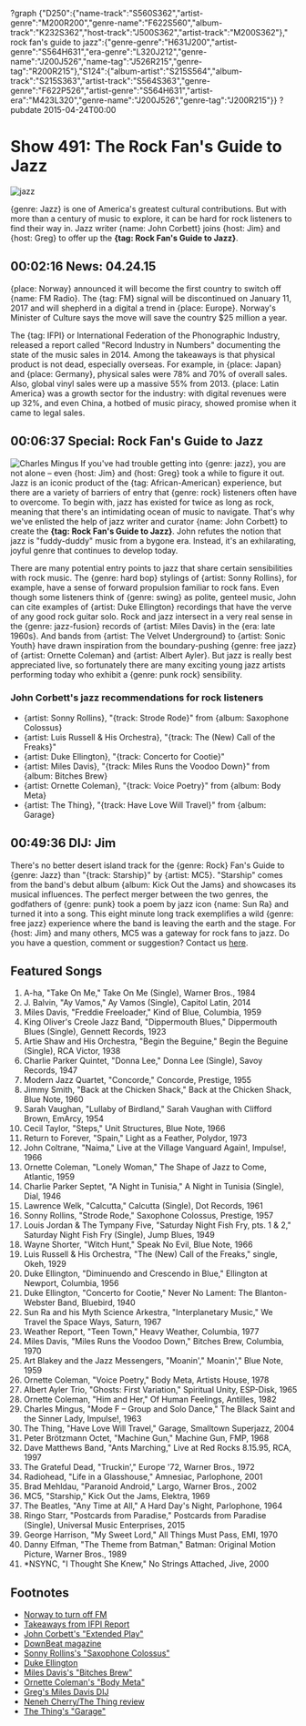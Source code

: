 ?graph {"D250":{"name-track":"S560S362","artist-genre":"M200R200","genre-name":"F622S560","album-track":"K232S362","host-track":"J500S362","artist-track":"M200S362"}," rock fan's guide to jazz":{"genre-genre":"H631J200","artist-genre":"S564H631","era-genre":"L320J212","genre-name":"J200J526","name-tag":"J526R215","genre-tag":"R200R215"},"S124":{"album-artist":"S215S564","album-track":"S215S363","artist-track":"S564S363","genre-genre":"F622P526","artist-genre":"S564H631","artist-era":"M423L320","genre-name":"J200J526","genre-tag":"J200R215"}}
?pubdate 2015-04-24T00:00

# Show 491: The Rock Fan's Guide to Jazz

![jazz](http://sound-images.s3.amazonaws.com/images/2015/jazz_web.jpg)

{genre: Jazz} is one of America's greatest cultural contributions. But with more than a century of music to explore, it can be hard for rock listeners to find their way in. Jazz writer {name: John Corbett} joins {host: Jim} and {host: Greg} to offer up the **{tag: Rock Fan's Guide to Jazz}**.


## 00:02:16 News: 04.24.15
{place: Norway} announced it will become the first country to switch off {name: FM Radio}. The {tag: FM} signal will be discontinued on January 11, 2017 and will shepherd in a digital a trend in {place: Europe}. Norway's Minister of Culture says the move will save the country $25 million a year. 

The {tag: IFPI} or International Federation of the Phonographic Industry, released a report called "Record Industry in Numbers" documenting the state of the music sales in 2014. Among the takeaways is that physical product is not dead, especially overseas. For example, in {place: Japan} and {place: Germany}, physical sales were 78% and 70% of overall sales. Also, global vinyl sales were up a massive 55% from 2013. {place: Latin America} was a growth sector for the industry: with digital revenues were up 32%, and even China, a hotbed of music piracy, showed promise when it came to legal sales. 


## 00:06:37 Special: Rock Fan's Guide to Jazz
![Charles Mingus](http://sound-images.s3.amazonaws.com/images/2015/Charles-Mingus.jpg)
If you've had trouble getting into {genre: jazz}, you are not alone – even {host: Jim} and {host: Greg} took a while to figure it out. Jazz is an iconic product of the {tag: African-American} experience, but there are a variety of barriers of entry that {genre: rock} listeners often have to overcome. To begin with, jazz has existed for twice as long as rock, meaning that there's an intimidating ocean of music to navigate. That's why we've enlisted the help of jazz writer and curator {name: John Corbett} to create the **{tag: Rock Fan's Guide to Jazz}**. John refutes the notion that jazz is "fuddy-duddy" music from a bygone era. Instead, it's an exhilarating, joyful genre that continues to develop today. 

There are many potential entry points to jazz that share certain sensibilities with rock music. The {genre: hard bop} stylings of {artist: Sonny Rollins}, for example, have a sense of forward propulsion familiar to rock fans. Even though some listeners think of {genre: swing} as polite, genteel music, John can cite examples of {artist: Duke Ellington} recordings that have the verve of any good rock guitar solo. Rock and jazz intersect in a very real sense in the {genre: jazz-fusion} records of {artist: Miles Davis} in the {era: late 1960s}. And bands from {artist: The Velvet Underground} to {artist: Sonic Youth} have drawn inspiration from the boundary-pushing {genre: free jazz} of {artist: Ornette Coleman} and {artist: Albert Ayler}. But jazz is really best appreciated live, so fortunately there are many exciting young jazz artists performing today who exhibit a {genre: punk rock} sensibility.

### John Corbett's jazz recommendations for rock listeners 
- {artist: Sonny Rollins}, "{track: Strode Rode}" from {album: Saxophone Colossus}
- {artist: Luis Russell & His Orchestra}, "{track: The (New) Call of the Freaks}"
- {artist: Duke Ellington}, "{track: Concerto for Cootie}"
- {artist: Miles Davis}, "{track: Miles Runs the Voodoo Down}" from {album: Bitches Brew}
- {artist: Ornette Coleman}, "{track: Voice Poetry}" from {album: Body Meta}
- {artist: The Thing}, "{track: Have Love Will Travel}" from {album: Garage}



## 00:49:36 DIJ: Jim
There's no better desert island track for the {genre: Rock} Fan's Guide to {genre: Jazz} than "{track: Starship}" by {artist: MC5}. "Starship" comes from the band's debut album {album: Kick Out the Jams} and showcases its musical influences. The perfect merger between the two genres, the godfathers of {genre: punk} took a poem by jazz icon {name: Sun Ra} and turned it into a song. This eight minute long track exemplifies a wild {genre: free jazz} experience where the band is leaving the earth and the stage. For {host: Jim} and many others, MC5 was a gateway for rock fans to jazz. Do you have a question, comment or suggestion? Contact us [here](http://soundopinions.org/about).


## Featured Songs
1. A-ha, "Take On Me," Take On Me (Single), Warner Bros., 1984 
1. J. Balvin, "Ay Vamos," Ay Vamos (Single), Capitol Latin, 2014 
1. Miles Davis, "Freddie Freeloader," Kind of Blue, Columbia, 1959 
1. King Oliver's Creole Jazz Band, "Dippermouth Blues," Dippermouth Blues (Single), Gennett Records, 1923 
1. Artie Shaw and His Orchestra, "Begin the Beguine," Begin the Beguine (Single), RCA Victor, 1938 
1. Charlie Parker Quintet, "Donna Lee," Donna Lee (Single), Savoy Records, 1947 
1. Modern Jazz Quartet, "Concorde," Concorde, Prestige, 1955 
1. Jimmy Smith, "Back at the Chicken Shack," Back at the Chicken Shack, Blue Note, 1960 
1. Sarah Vaughan, "Lullaby of Birdland," Sarah Vaughan with Clifford Brown, EmArcy, 1954 
1. Cecil Taylor, "Steps," Unit Structures, Blue Note, 1966
1. Return to Forever, "Spain," Light as a Feather, Polydor, 1973 
1. John Coltrane, "Naima," Live at the Village Vanguard Again!, Impulse!, 1966 
1. Ornette Coleman, "Lonely Woman," The Shape of Jazz to Come, Atlantic, 1959 
1. Charlie Parker Septet, "A Night in Tunisia," A Night in Tunisia (Single), Dial, 1946
1. Lawrence Welk, "Calcutta," Calcutta (Single), Dot Records, 1961
1. Sonny Rollins, "Strode Rode," Saxophone Colossus, Prestige, 1957
1. Louis Jordan & The Tympany Five, "Saturday Night Fish Fry, pts. 1 & 2," Saturday Night Fish Fry (Single), Jump Blues, 1949 
1. Wayne Shorter, "Witch Hunt," Speak No Evil, Blue Note, 1966
1. Luis Russell & His Orchestra, "The (New) Call of the Freaks," single, Okeh, 1929 
1. Duke Ellington, "Diminuendo and Crescendo in Blue," Ellington at Newport, Columbia, 1956 
1. Duke Ellington, "Concerto for Cootie," Never No Lament: The Blanton-Webster Band, Bluebird, 1940 
1. Sun Ra and his Myth Science Arkestra, "Interplanetary Music," We Travel the Space Ways, Saturn, 1967 
1. Weather Report, "Teen Town," Heavy Weather, Columbia, 1977 
1. Miles Davis, "Miles Runs the Voodoo Down," Bitches Brew, Columbia, 1970
1. Art Blakey and the Jazz Messengers, "Moanin'," Moanin'," Blue Note, 1959 
1. Ornette Coleman, "Voice Poetry," Body Meta, Artists House, 1978 
1. Albert Ayler Trio, "Ghosts: First Variation," Spiritual Unity, ESP-Disk, 1965 
1. Ornette Coleman, "Him and Her," Of Human Feelings, Antilles, 1982 
1. Charles Mingus, "Mode F – Group and Solo Dance," The Black Saint and the Sinner Lady, Impulse!, 1963
1. The Thing, "Have Love Will Travel," Garage, Smalltown Superjazz, 2004 
1. Peter Brötzmann Octet, "Machine Gun," Machine Gun, FMP, 1968 
1. Dave Matthews Band, "Ants Marching," Live at Red Rocks 8.15.95, RCA, 1997 
1. The Grateful Dead, "Truckin'," Europe '72, Warner Bros., 1972 
1. Radiohead, "Life in a Glasshouse," Amnesiac, Parlophone, 2001 
1. Brad Mehldau, "Paranoid Android," Largo, Warner Bros., 2002 
1. MC5, "Starship," Kick Out the Jams, Elektra, 1969 
1. The Beatles, "Any Time at All," A Hard Day's Night, Parlophone, 1964 
1. Ringo Starr, "Postcards from Paradise," Postcards from Paradise (Single), Universal Music Enterprises, 2015 
1. George Harrison, "My Sweet Lord," All Things Must Pass, EMI, 1970 
1. Danny Elfman, "The Theme from Batman," Batman: Original Motion Picture, Warner Bros., 1989 
1. *NSYNC, "I Thought She Knew," No Strings Attached, Jive, 2000 


## Footnotes
- [Norway to turn off FM](http://www.hollywoodreporter.com/news/norway-first-country-end-fm-790131)
- [Takeaways from IFPI Report](http://www.billboard.com/articles/business/6538815/seven-takeaways-from-ifpi-recording-industry-in-numbers)
- [John Corbett's "Extended Play"](http://www.corbettvsdempsey.com/1994/07/06/book-corbett-extended-play/)
- [DownBeat magazine](http://www.downbeat.com/)
- [Sonny Rollins's "Saxophone Colossus"](http://sonnyrollins.com/project/saxophone-colossus/)
- [Duke Ellington](http://www.dukeellington.com/)
- [Miles Davis's "Bitches Brew"](http://www.milesdavis.com/us/node/681)
- [Ornette Coleman's "Body Meta"](http://www.vervemusicgroup.com/ornettecoleman/releases/detail?id=10478)
- [Greg's Miles Davis DIJ](/show/388/#milesdavis)
- [Neneh Cherry/The Thing review](/show/345/#thething)
- [The Thing's "Garage"](https://thingjazz.bandcamp.com/album/garage-remixed-and-mastered-for-vinyl)
